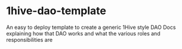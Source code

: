 # 1hive-dao-template
An easy to deploy template to create a generic 1Hive style DAO
Docs explaining how that DAO works and what the various roles and responsibilities are
